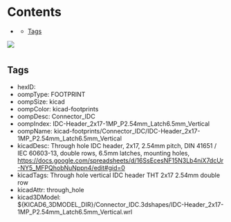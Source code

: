 



Contents
========

* [](#)
	* [Tags](#tags)
  
![][im]
# 

## Tags

- hexID: 
- oompType: FOOTPRINT
- oompSize: kicad
- oompColor: kicad-footprints
- oompDesc: Connector_IDC
- oompIndex: IDC-Header_2x17-1MP_P2.54mm_Latch6.5mm_Vertical
- oompName: kicad-footprints/Connector_IDC/IDC-Header_2x17-1MP_P2.54mm_Latch6.5mm_Vertical
- kicadDesc: Through hole IDC header, 2x17, 2.54mm pitch, DIN 41651 / IEC 60603-13, double rows, 6.5mm latches, mounting holes, https://docs.google.com/spreadsheets/d/16SsEcesNF15N3Lb4niX7dcUr-NY5_MFPQhobNuNppn4/edit#gid=0
- kicadTags: Through hole vertical IDC header THT 2x17 2.54mm double row
- kicadAttr: through_hole
- kicad3DModel: ${KICAD6_3DMODEL_DIR}/Connector_IDC.3dshapes/IDC-Header_2x17-1MP_P2.54mm_Latch6.5mm_Vertical.wrl



[im]: image.png
